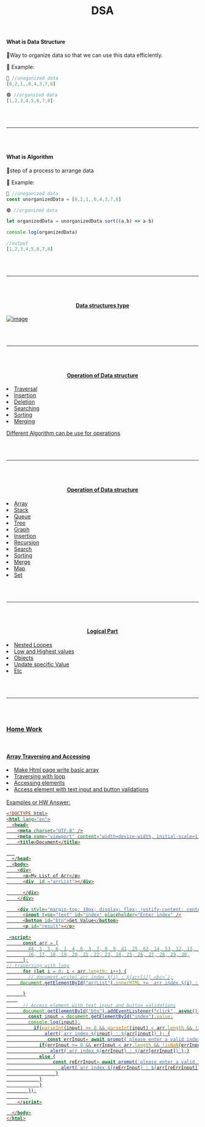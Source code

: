 <h1 align="center"><strong>DSA</strong></h1>

<br/>
<h4><strong>What is Data Structure</strong></h3>
🚩Way to organize data so that we can use this data efficiently.

📝 Example:

```js
🔴 //unoganized data
[8,2,1,,0,4,3,7,8]

🟢 //organized data
[1,2,3,4,5,6,7,8]
```




<br/><br/>
<hr/>
<br/><br/>

<h4><strong>What is Algorithm</strong></h3>
🚩step of a process to arrange data

📝 Example:

```js
🔴 //unoganized data
const unorganizedData = [8,2,1,,0,4,3,7,8]

🟢 //organized data

let organizedData = unorganizedData.sort((a,b) => a-b)

console.log(organizedData)

//output
[1,2,3,4,5,6,7,8]
```

<br/><br/>
<hr/>
<br/><br/>


<h4 align="center"><u><strong>Data structures type</strong><u></h3>

![image](https://github.com/user-attachments/assets/8e19d708-b52c-4dc3-b22a-2c55a4092d65)


<br/><br/>
<hr/>
<br/><br/>

<h4 align="center"><u><strong>Operation of Data structure</strong><u></h3>
<u>
  <li>Traversal</li>
  <li>Insertion</li>
  <li>Deletion</li>
  <li>Searching</li>
  <li>Sorting</li>
  <li>Merging</li>
</u>

Different Algorithm can be use for operations


<br/><br/>
<hr/>
<br/><br/>

<h4 align="center"><u><strong>Operation of Data structure</strong><u></h3>  
<u>
  <li>Array</li>
  <li>Stack</li>
  <li>Queue</li>
  <li>Tree</li>
  <li>Graph</li>
  <li>Insertion</li>
  <li>Recursion</li>
  <li>Search</li>
  <li>Sorting</li>
  <li>Merge</li>
  <li>Map</li>
  <li>Set</li>
</u>


<br/><br/>
<hr/>
<br/><br/>

<h4 align="center"><u><strong>Logical Part</strong><u></h3>  
<u>
  <li>Nested Loopes</li>
  <li>Low and Highest values</li>
  <li>Objects</li>
  <li>Update specific Value</li>
  <li>Etc</li>
</u>



<br/><br/>
<hr/>
<br/><br/>

<h3><u><strong>Home Work</strong><u></h3>  
<br/>
<h4><u><strong>Array Traversing and Accessing</strong><u></h3>  
<u>
  <li>Make Html page write basic array</li>
  <li>Traversing with loop</li>
  <li>Accessing elements</li>
  <li>Access element with text input and button validations</li>

</u>


<br/>
Examples or HW Answer:

```html
<!DOCTYPE html>
<html lang="en">
  <head>
    <meta charset="UTF-8" />
    <meta name="viewport" content="width=device-width, initial-scale=1.0" />
    <title>Document</title>

   
  </head>
  <body>
    <div>
      <p>My List of Arr</p>
      <div  id ="arrList"></div>

      </div>
    </div>

    <div style="margin-top: 10px; display: flex; justify-content: center;">
      <input type="text" id="index" placeholder="Enter index" />
      <button id="btn">Get Value</button>
      <p id="result"></p>

 <script>
      const arr = [
        44, 1, 5, 6, 1, 4, 6, 3, 7, 8, 9, 41, 25, 62, 14, 53, 12, 13, 14, 15,
        16, 17, 18, 19, 20, 21, 22, 23, 24, 25, 26, 27, 28, 29, 30,
      ];
// traversing with loop
      for (let i = 0; i < arr.length; i++) {
        // document.write(`arr index ${i} : ${arr[i]} <br>`);
     document.getElementById("arrList").innerHTML += `arr index ${i} : ${arr[i]} <br>`;

      }
    
      // Access element with text input and button validations
      document.getElementById("btn").addEventListener("click", async() => {
        const input = document.getElementById("index").value;
        console.log(input);
          if(parseInt(input) >= 0 && parseInt(input) < arr.length && !isNaN(parseInt(input))){
              alert(`arr index ${input} : ${arr[input]}`); {
               const errInput= await prompt(`please enter a valid index under ${arr.length}`);
            if(errInput >= 0 && errInput < arr.length && !isNaN(errInput)){
                alert(`arr index ${errInput} : ${arr[errInput]}`);}
            else {
                 const reErrInput= await prompt(`please enter a valid index under ${arr.length}`);
                    alert(`arr index ${reErrInput} : ${arr[reErrInput]}`);
                  }
            }
            }
        });
        
    </script>

  </body>
</html>
```

